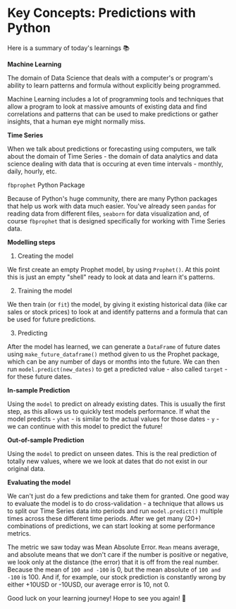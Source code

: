 # Key Concepts: Predictions with Python

Here is a summary of today's learnings 📚

**Machine Learning**

The domain of Data Science that deals with a computer's or program's ability to learn patterns and formula without explicitly being programmed.

Machine Learning includes a lot of programming tools and techniques that allow a program to look at massive amounts of existing data and find correlations and patterns that can be used to make predictions or gather insights, that a human eye might normally miss.

**Time Series**

When we talk about predictions or forecasting using computers, we talk about the domain of Time Series - the domain of data analytics and data science dealing with data that is occuring at even time intervals - monthly, daily, hourly, etc.

`fbprophet` Python Package

Because of Python's huge community, there are many Python packages that help us work with data much easier. You've already seen `pandas` for reading data from different files, `seaborn` for data visualization and, of course `fbprophet` that is designed specifically for working with Time Series data.

**Modelling steps**

1. Creating the model

We first create an empty Prophet model, by using `Prophet()`. At this point this is just an empty "shell" ready to look at data and learn it's patterns.

2. Training the model

We then train (or `fit`) the model, by giving it existing historical data (like car sales or stock prices) to look at and identify patterns and a formula that can be used for future predictions.

3. Predicting

After the model has learned, we can generate a `DataFrame` of future dates using `make_future_dataframe()` method given to us the Prophet package, which can be any number of days or months into the future. We can then run `model.predict(new_dates)` to get a predicted value - also called `target` - for these future dates.

**In-sample Prediction**

Using the `model` to predict on already existing dates. This is usually the first step, as this allows us to quickly test models performance. If what the model predicts - `yhat` - is similar to the actual values for those dates - `y` - we can continue with this model to predict the future!

**Out-of-sample Prediction**

Using the `model` to predict on unseen dates. This is the real prediction of totally new values, where we we look at dates that do not exist in our original data.

**Evaluating the model**

We can't just do a few predictions and take them for granted. One good way to evaluate the model is to do cross-validation - a technique that allows us to split our Time Series data into periods and run `model.predict()` multiple times across these different time periods. After we get many (20+) combinations of predictions, we can start looking at some performance metrics.

The metric we saw today was Mean Absolute Error. `Mean` means average, and absolute means that we don't care if the number is positive or negative, we look only at the distance (the error) that it is off from the real number. Because the mean of `100 and -100` is 0, but the mean absolute of `100 and -100` is 100. And if, for example, our stock prediction is constantly wrong by either +10USD or -10USD, our average error is 10, not 0.

Good luck on your learning journey! Hope to see you again! 🙌
